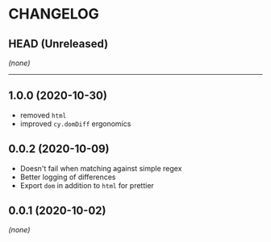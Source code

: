 CHANGELOG
=========

## HEAD (Unreleased)
_(none)_

---

## 1.0.0 (2020-10-30)
* removed `html`
* improved `cy.domDiff` ergonomics

## 0.0.2 (2020-10-09)
* Doesn't fail when matching against simple regex
* Better logging of differences
* Export `dom` in addition to `html` for prettier

## 0.0.1 (2020-10-02)
_(none)_

